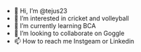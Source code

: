 - 👋 Hi, I’m @tejus23
- 👀 I’m interested in cricket and volleyball
- 🌱 I’m currently learning BCA
- 💞️ I’m looking to collaborate on Goggle
- 📫 How to reach me Instgeam or Linkedin

<!---
tejus23/tejus23 is a ✨ special ✨ repository because its `README.md` (this file) appears on your GitHub profile.
You can click the Preview link to take a look at your changes.
--->
